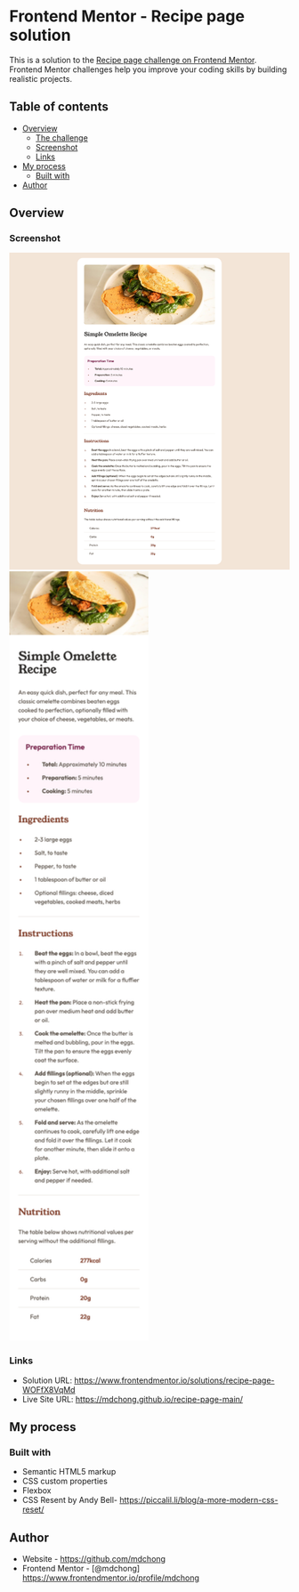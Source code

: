 # Frontend Mentor - Recipe page solution

This is a solution to the [Recipe page challenge on Frontend Mentor](https://www.frontendmentor.io/challenges/recipe-page-KiTsR8QQKm). Frontend Mentor challenges help you improve your coding skills by building realistic projects. 

## Table of contents

- [Overview](#overview)
  - [The challenge](#the-challenge)
  - [Screenshot](#screenshot)
  - [Links](#links)
- [My process](#my-process)
  - [Built with](#built-with)
- [Author](#author)

## Overview

### Screenshot

<img src="./assets/screenshot/desktop.png">
<img src="./assets/screenshot/mobile.png" width="250" height="auto">

### Links

- Solution URL: https://www.frontendmentor.io/solutions/recipe-page-WOFfX8VqMd
- Live Site URL: https://mdchong.github.io/recipe-page-main/

## My process

### Built with

- Semantic HTML5 markup
- CSS custom properties
- Flexbox
- CSS Resent by Andy Bell- https://piccalil.li/blog/a-more-modern-css-reset/

## Author

- Website - https://github.com/mdchong
- Frontend Mentor - [@mdchong] https://www.frontendmentor.io/profile/mdchong
